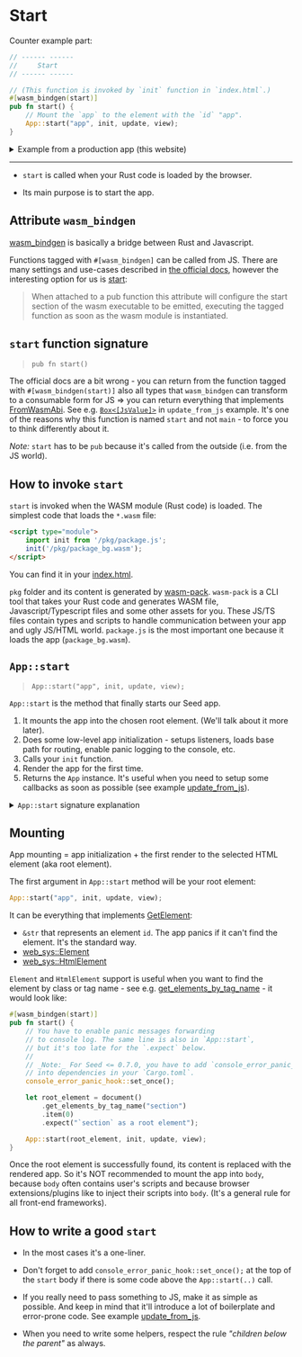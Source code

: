 # Start

Counter example part:

```rust
// ------ ------
//     Start
// ------ ------

// (This function is invoked by `init` function in `index.html`.)
#[wasm_bindgen(start)]
pub fn start() {
    // Mount the `app` to the element with the `id` "app".
    App::start("app", init, update, view);
}
```

<details>
<summary>Example from a production app (this website)</summary>

```rust
#[wasm_bindgen(start)]
pub fn start() {
    App::start("app", init, update, view);
}
```

</details>

---

- `start` is called when your Rust code is loaded by the browser.

- Its main purpose is to start the app.

## Attribute `wasm_bindgen`

[wasm_bindgen](https://rustwasm.github.io/docs/wasm-bindgen/introduction.html) is basically a bridge between Rust and Javascript.

Functions tagged with `#[wasm_bindgen]` can be called from JS. There are many settings and use-cases described in [the official docs](https://rustwasm.github.io/docs/wasm-bindgen/reference/attributes/index.html), however the interesting option for us is [start](https://rustwasm.github.io/docs/wasm-bindgen/reference/attributes/on-rust-exports/start.html):
> When attached to a pub function this attribute will configure the start section of the wasm executable to be emitted, executing the tagged function as soon as the wasm module is instantiated.

## `start` function signature

> `pub fn start()`

The official docs are a bit wrong - you can return from the function tagged with `#[wasm_bindgen(start)]` also all types that `wasm_bindgen` can transform to a consumable form for JS => you can return everything that implements [FromWasmAbi](https://rustwasm.github.io/wasm-bindgen/api/wasm_bindgen/convert/trait.FromWasmAbi.html). See e.g. [`Box<[JsValue]>`](https://github.com/seed-rs/seed/blob/2b134d1de2a8b9aa520d11be6e45eef1e5fcd527/examples/update_from_js/src/lib.rs#L76) in `update_from_js` example. It's one of the reasons why this function is named `start` and not `main` - to force you to think differently about it.

_Note:_ `start` has to be `pub` because it's called from the outside (i.e. from the JS world).

## How to invoke `start`

`start` is invoked when the WASM module (Rust code) is loaded. The simplest code that loads the `*.wasm` file:
```html
<script type="module">
    import init from '/pkg/package.js';
    init('/pkg/package_bg.wasm');
</script>
```
You can find it in your [index.html](https://github.com/MartinKavik/seed-app-counter/blob/master/index.html).

`pkg` folder and its content is generated by [wasm-pack](https://rustwasm.github.io/docs/wasm-pack/introduction.html). `wasm-pack` is a CLI tool that takes your Rust code and generates WASM file, Javascript/Typescript files and some other assets for you. These JS/TS files contain types and scripts to handle communication between your app and ugly JS/HTML world.
`package.js` is the most important one because it loads the app (`package_bg.wasm`).

## `App::start`

> `App::start("app", init, update, view);`

`App::start` is the method that finally starts our Seed app. 
1. It mounts the app into the chosen root element. (We'll talk about it more later).
1. Does some low-level app initialization - setups listeners, loads base path for routing, enable panic logging to the console, etc.
1. Calls your `init` function.
1. Render the app for the first time.
1. Returns the `App` instance. It's useful when you need to setup some callbacks as soon as possible (see example [update_from_js](https://github.com/seed-rs/seed/blob/2b134d1de2a8b9aa520d11be6e45eef1e5fcd527/examples/update_from_js/src/lib.rs#L77-L79)).

<details>
<summary><code>App::start</code> signature explanation</summary>

I can imagine `App::start` signature could be difficult to grasp for beginners so there is an explanation. Commented code from Seed's [app.rs](https://github.com/seed-rs/seed/blob/2b134d1de2a8b9aa520d11be6e45eef1e5fcd527/src/app.rs):

```rust
// `App` has generic type parameters `Ms`, `Mdl` and `INodes`.
// `Ms` represents your `Msg`, `Mdl` your `Model` 
// and `INodes` the output value from your `view`. 
impl<Ms, Mdl, INodes> App<Ms, Mdl, INodes>

// We use `where` for better readability. An alternative would be:
// `impl<Ms, Mdl, INodes: IntoNodes<Ms> + 'static> App<Ms, Mdl, INodes>`
where

    // The most of things has to be `'static` because it mitigates 
    // the most of lifetime pains for Seed users but primarily we can't pass 
    // references into JS closures - and we need JS closures a lot,
    // especially in the Seed's core for all listeners and similar stuff.
    //
    // _Note_: I had problems to understand what is `'static` 
    // when I was learning Rust => it DOESN'T mean that the value is in memory 
    // for the entire program/app lifetime. It means it's in memory 
    // as long as necessary and we can pass it as we want
    // and we can store it inside structs without problems - in other words: 
    // it's basically everything, except references. 
    // There are only 2 exceptions:
    // 1. `&'static str` (aka string literals) - they are hardcoded strings
    // in your binary so you don't have to do any runtime memory allocations.
    // 2. `static NUM: i32 = 18;` - static global values. They live 
    // for the entire app lifetime.
    INodes: IntoNodes<Ms> + 'static,
{
    pub fn start(

        // You have to pass something that implements trait `GetElement` as `root_element`.
        // `impl` just hides the concrete type so it often makes the code MUCH more readable
        // and you don't have to introduce generic type parameters. 
        // (More about `GetElement` later.)
        root_element: impl GetElement,

        // There is `impl FnOnce` instead of `fn` so you can pass also a closure as `init`:
        // `App::start("app", |_, _| Model::default(), update, view)`
        //
        // It's `FnOnce + 'static` so the closure can close almost everything:
        // `let something = Everything::new();`
        // `App::start("app", move |_, _| Model { data: something }, update, view)`
        //
        // `OrdersContainer<..>` is a concrete type that implements `Orders`.
        // _Note:_ You shouldn't use `OrdersContainer` directly in your code.
        init: impl FnOnce(Url, &mut OrdersContainer<Ms, Mdl, INodes>) -> Mdl + 'static,

        // `update` is also `FnOnce` although it should be `Fn` because it's called multiple times.
        // There is a little trick: It also implements trait `Clone`, 
        // so it can be "casted" to `Fn` under the hood with the code like:
        // `let i_am_Fn = |argument| i_am_FnOnce.clone()(argument)`
        // That way both the compiler and users are happy - compiler is ok with multiple calls,
        // and `FnOnce + Clone` is the most convenient API for users. 
        // _Note:_ `Clone` is cheap because in the most cases `update` 
        // is `fn` that always implements `Copy` (`Copy` is just a mark for cheap `Clone`). 
        update: impl FnOnce(Ms, &mut Mdl, &mut OrdersContainer<Ms, Mdl, INodes>) + Clone + 'static,
        
        // Rust compiler isn't (yet?) able to compile `impl` in some places 
        // so we have to use generic type parameter `INodes` here.
        view: impl FnOnce(&Mdl) -> INodes + Clone + 'static,

        // `Self` represents `App<...>`.
    ) -> Self { ...
```

</details>

## Mounting

App mounting = app initialization + the first render to the selected HTML element (aka root element).

The first argument in `App::start` method will be your root element:
```rust
App::start("app", init, update, view);
```
It can be everything that implements [GetElement](https://github.com/seed-rs/seed/blob/2b134d1de2a8b9aa520d11be6e45eef1e5fcd527/src/app/get_element.rs):
- `&str` that represents an element `id`. The app panics if it can't find the element. It's the standard way.
- [web_sys::Element](https://rustwasm.github.io/wasm-bindgen/api/web_sys/struct.Element.html)
- [web_sys::HtmlElement](https://rustwasm.github.io/wasm-bindgen/api/web_sys/struct.HtmlElement.html)

`Element` and `HtmlElement` support is useful when you want to find the element by class or tag name - see e.g. [get_elements_by_tag_name](https://rustwasm.github.io/wasm-bindgen/api/web_sys/struct.Document.html#method.get_elements_by_tag_name) - it would look like:
```rust
#[wasm_bindgen(start)]
pub fn start() {
    // You have to enable panic messages forwarding
    // to console log. The same line is also in `App::start`,
    // but it's too late for the `.expect` below.
    //
    // _Note:_ For Seed <= 0.7.0, you have to add `console_error_panic_hook`
    // into dependencies in your `Cargo.toml`.
    console_error_panic_hook::set_once();

    let root_element = document()
        .get_elements_by_tag_name("section")
        .item(0)
        .expect("`section` as a root element");

    App::start(root_element, init, update, view);
}

```

Once the root element is successfully found, its content is replaced with the rendered app. So it's NOT recommended to mount the app into `body`, because `body` often contains user's scripts and because browser extensions/plugins like to inject their scripts into `body`. (It's a general rule for all front-end frameworks).


## How to write a good `start`

- In the most cases it's a one-liner.

- Don't forget to add `console_error_panic_hook::set_once();` at the top of the `start` body if there is some code above the `App::start(..)` call.

- If you really need to pass something to JS, make it as simple as possible. And keep in mind that it'll introduce a lot of boilerplate and error-prone code. See example [update_from_js](https://github.com/seed-rs/seed/tree/2b134d1de2a8b9aa520d11be6e45eef1e5fcd527/examples/update_from_js).

- When you need to write some helpers, respect the rule *"children below the parent"* as always.


